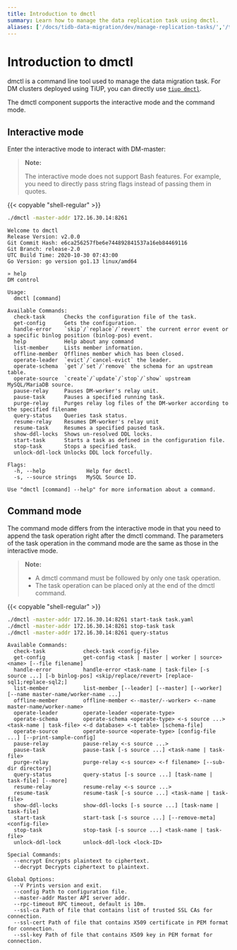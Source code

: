 ```yaml
---
title: Introduction to dmctl
summary: Learn how to manage the data replication task using dmctl.
aliases: ['/docs/tidb-data-migration/dev/manage-replication-tasks/','/tidb-data-migration/dev/manage-replication-tasks/']
---
```


# Introduction to dmctl

dmctl is a command line tool used to manage the data migration task. For DM clusters deployed using TiUP, you can directly use [`tiup dmctl`](maintain-dm-using-tiup.md#dmctl).

The dmctl component supports the interactive mode and the command mode.

## Interactive mode

Enter the interactive mode to interact with DM-master:

> **Note:**
>
> The interactive mode does not support Bash features. For example, you need to directly pass string flags instead of passing them in quotes.

{{< copyable "shell-regular" >}}

```bash
./dmctl -master-addr 172.16.30.14:8261
```

```
Welcome to dmctl
Release Version: v2.0.0
Git Commit Hash: e6ca256257fbe6e744892841537a16eb84469116
Git Branch: release-2.0
UTC Build Time: 2020-10-30 07:43:00
Go Version: go version go1.13 linux/amd64

» help
DM control

Usage:
  dmctl [command]

Available Commands:
  check-task      Checks the configuration file of the task.
  get-config      Gets the configuration.
  handle-error    `skip`/`replace`/`revert` the current error event or a specific binlog position (binlog-pos) event.
  help            Help about any command
  list-member     Lists member information.
  offline-member  Offlines member which has been closed.
  operate-leader  `evict`/`cancel-evict` the leader.
  operate-schema  `get`/`set`/`remove` the schema for an upstream table.
  operate-source  `create`/`update`/`stop`/`show` upstream MySQL/MariaDB source.
  pause-relay     Pauses DM-worker's relay unit.
  pause-task      Pauses a specified running task.
  purge-relay     Purges relay log files of the DM-worker according to the specified filename
  query-status    Queries task status.
  resume-relay    Resumes DM-worker's relay unit
  resume-task     Resumes a specified paused task.
  show-ddl-locks  Shows un-resolved DDL locks.
  start-task      Starts a task as defined in the configuration file.
  stop-task       Stops a specified task.
  unlock-ddl-lock Unlocks DDL lock forcefully.

Flags:
  -h, --help             Help for dmctl.
  -s, --source strings   MySQL Source ID.

Use "dmctl [command] --help" for more information about a command.
```

## Command mode

The command mode differs from the interactive mode in that you need to append the task operation right after the dmctl command. The parameters of the task operation in the command mode are the same as those in the interactive mode.

> **Note:**
>
> + A dmctl command must be followed by only one task operation.
> + The task operation can be placed only at the end of the dmctl command.

{{< copyable "shell-regular" >}}

```bash
./dmctl -master-addr 172.16.30.14:8261 start-task task.yaml
./dmctl -master-addr 172.16.30.14:8261 stop-task task
./dmctl -master-addr 172.16.30.14:8261 query-status
```

```
Available Commands:
  check-task            check-task <config-file>
  get-config            get-config <task | master | worker | source> <name> [--file filename]
  handle-error          handle-error <task-name | task-file> [-s source ...] [-b binlog-pos] <skip/replace/revert> [replace-sql1;replace-sql2;]
  list-member           list-member [--leader] [--master] [--worker] [--name master-name/worker-name ...]
  offline-member        offline-member <--master/--worker> <--name master-name/worker-name>
  operate-leader        operate-leader <operate-type>
  operate-schema        operate-schema <operate-type> <-s source ...> <task-name | task-file> <-d database> <-t table> [schema-file]
  operate-source        operate-source <operate-type> [config-file ...] [--print-sample-config]
  pause-relay           pause-relay <-s source ...>
  pause-task            pause-task [-s source ...] <task-name | task-file>
  purge-relay           purge-relay <-s source> <-f filename> [--sub-dir directory]
  query-status          query-status [-s source ...] [task-name | task-file] [--more]
  resume-relay          resume-relay <-s source ...>
  resume-task           resume-task [-s source ...] <task-name | task-file>
  show-ddl-locks        show-ddl-locks [-s source ...] [task-name | task-file]
  start-task            start-task [-s source ...] [--remove-meta] <config-file>
  stop-task             stop-task [-s source ...] <task-name | task-file>
  unlock-ddl-lock       unlock-ddl-lock <lock-ID>

Special Commands:
  --encrypt Encrypts plaintext to ciphertext.
  --decrypt Decrypts ciphertext to plaintext.

Global Options:
  --V Prints version and exit.
  --config Path to configuration file.
  --master-addr Master API server addr.
  --rpc-timeout RPC timeout, default is 10m.
  --ssl-ca Path of file that contains list of trusted SSL CAs for connection.
  --ssl-cert Path of file that contains X509 certificate in PEM format for connection.
  --ssl-key Path of file that contains X509 key in PEM format for connection.
```
